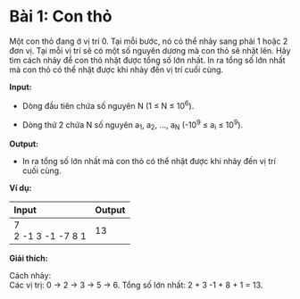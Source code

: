 # Bài 1: Con thỏ

Một con thỏ đang ở vị trí 0. Tại mỗi bước, nó có thể nhảy sang phải 1 hoặc 2 đơn vị. Tại mỗi vị trí sẽ có một số nguyên dương mà con thỏ sẽ nhặt lên. Hãy tìm cách nhảy để con thỏ nhặt được tổng số lớn nhất. In ra tổng số lớn nhất mà con thỏ có thể nhặt được khi nhảy đến vị trí cuối cùng.

**Input:**

- Dòng đầu tiên chứa số nguyên N (1 ≤ N ≤ 10<sup>6</sup>).

- Dòng thứ 2 chứa N số nguyên a<sub>1</sub>, a<sub>2</sub>, ..., a<sub>N</sub> (-10<sup>9</sup> ≤ a<sub>i</sub> ≤ 10<sup>9</sup>).

**Output:**

- In ra tổng số lớn nhất mà con thỏ có thể nhặt được khi nhảy đến vị trí cuối cùng.

**Ví dụ:**

| Input | Output |
|:-------|:--------|
| 7<br>2 -1 3 -1 -7 8 1 | 13     |

**Giải thích:**

Cách nhảy:<br>Các vị trị: 0 -> 2 -> 3 -> 5 -> 6. Tổng số lớn nhất: 2 + 3 -1 + 8 + 1 = 13.



